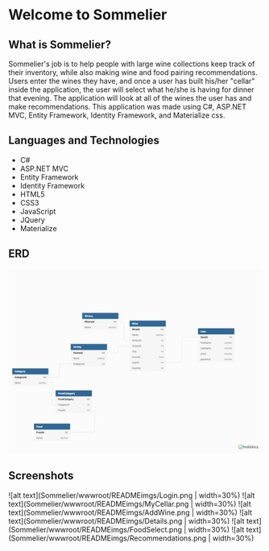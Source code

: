 # Welcome to Sommelier


## What is Sommelier?


Sommelier's job is to help people with large wine collections keep track of their inventory, while also making wine and food pairing recommendations. Users enter the wines they have, and once a user has built his/her "cellar" inside the application, the user will select what he/she is having for dinner that evening. The application will look at all of the wines the user has and make recommendations. This application was made using C#, ASP.NET MVC, Entity Framework, Identity Framework, and Materialize css.


## Languages and Technologies
* C#
* ASP.NET MVC
* Entity Framework
* Identity Framework
* HTML5
* CSS3
* JavaScript
* JQuery
* Materialize

## ERD
![alt text](Sommelier/wwwroot/READMEimgs/ERD.png)

## Screenshots
![alt text](Sommelier/wwwroot/READMEimgs/Login.png | width=30%)
![alt text](Sommelier/wwwroot/READMEimgs/MyCellar.png | width=30%)
![alt text](Sommelier/wwwroot/READMEimgs/AddWine.png | width=30%)
![alt text](Sommelier/wwwroot/READMEimgs/Details.png | width=30%)
![alt text](Sommelier/wwwroot/READMEimgs/FoodSelect.png | width=30%)
![alt text](Sommelier/wwwroot/READMEimgs/Recommendations.png | width=30%)

